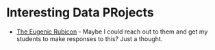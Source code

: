 # Interesting Data PRojects

- [The Eugenic Rubicon](http://scalar.usc.edu/works/the-eugenic-rubicon/exploration-through-sonification?path=intro) - Maybe I could reach out to them and get my students to make responses to this? Just a thought.
